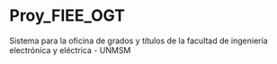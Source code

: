 # Proy_FIEE_OGT
Sistema para la oficina de grados y títulos de la facultad de ingeniería electrónica y eléctrica - UNMSM
